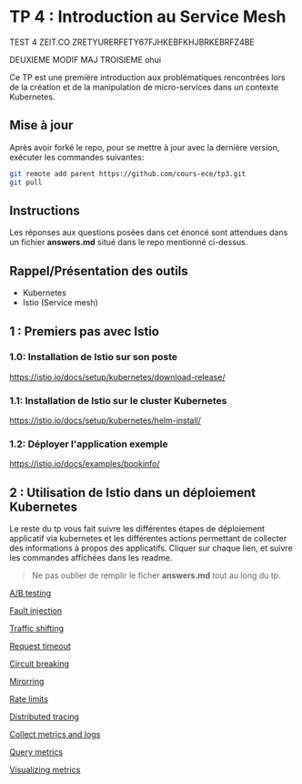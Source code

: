 # TP 4 : Introduction au Service Mesh


TEST 4 ZEIT.CO ZRETYURERFETY67FJHKEBFKHJBRKEBRFZ4BE

DEUXIEME MODIF MAJ
TROISIEME ohui


Ce TP est une première introduction aux problématiques rencontrées lors de la création et de la manipulation de micro-services dans un contexte Kubernetes.

## Mise à jour
Après avoir forké le repo, pour se mettre à jour avec la dernière version, exécuter les commandes suivantes:
```bash
git remote add parent https://github.com/cours-ece/tp3.git
git pull
```

## Instructions
Les réponses aux questions posées dans cet énoncé sont attendues dans un fichier **answers.md** situé dans le repo mentionné ci-dessus.

## Rappel/Présentation des outils

* Kubernetes
* Istio (Service mesh)

## 1 : Premiers pas avec Istio
### 1.0: Installation de Istio sur son poste
https://istio.io/docs/setup/kubernetes/download-release/

### 1.1: Installation de Istio sur le cluster Kubernetes
https://istio.io/docs/setup/kubernetes/helm-install/

### 1.2: Déployer l'application exemple
https://istio.io/docs/examples/bookinfo/

## 2 : Utilisation de Istio dans un déploiement Kubernetes
Le reste du tp vous fait suivre les différentes étapes de déploiement applicatif via kubernetes et les différentes actions permettant de collecter des informations à propos des applicatifs.
Cliquer sur chaque lien, et suivre les commandes affichées dans les readme.

> Ne pas oublier de remplir le ficher **answers.md** tout au long du tp.

[A/B testing](readmes/1-ab-testing.md)

[Fault injection](readmes/2-fault-injection.md)

[Traffic shifting](readmes/3-traffic-shifting.md)

[Request timeout](readmes/4-request-timeout.md)

[Circuit breaking](readmes/5-circuit-breaking.md)

[Mirorring](readmes/6-mirorring.md)

[Rate limits](readmes/7-rate-limit.md)

[Distributed tracing](readmes/8-distributed-tracing.md)

[Collect metrics and logs](readmes/9-collect-metrics-logs.md)

[Query metrics](readmes/10-query-metrics.md)

[Visualizing metrics](readmes/11-visualizing-metrics.md)

